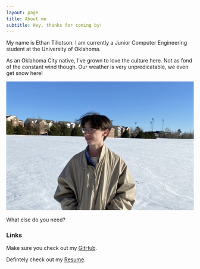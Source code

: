```yaml
---
layout: page
title: About me
subtitle: Hey, thanks for coming by!
---
```


My name is Ethan Tillotson. I am currently a Junior Computer Engineering student at the University of Oklahoma. 

As an Oklahoma City native, I've grown to love the culture here. Not as fond of the constant wind though.
Our weather is very unpredicatable, we even get snow here!

![Alt text](/assets/img/ethantillotson1.jpg "Me in the snow last Winter!!!")

What else do you need?

### Links

Make sure you check out my [GitHub](https://github.com/rllycool).

Defintely check out my [Resume](resume.md).


